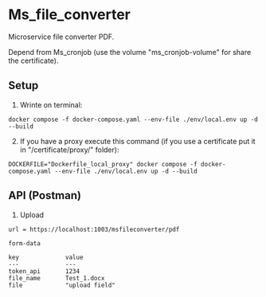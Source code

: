 # Ms_file_converter

Microservice file converter PDF.

Depend from Ms_cronjob (use the volume "ms_cronjob-volume" for share the certificate).

## Setup

1. Wrinte on terminal:

```
docker compose -f docker-compose.yaml --env-file ./env/local.env up -d --build
```

2. If you have a proxy execute this command (if you use a certificate put it in "/certificate/proxy/" folder):

```
DOCKERFILE="Dockerfile_local_proxy" docker compose -f docker-compose.yaml --env-file ./env/local.env up -d --build
```

## API (Postman)

1. Upload

```
url = https://localhost:1003/msfileconverter/pdf

form-data

key             value
---             ---
token_api       1234
file_name       Test_1.docx
file            "upload field"
```
